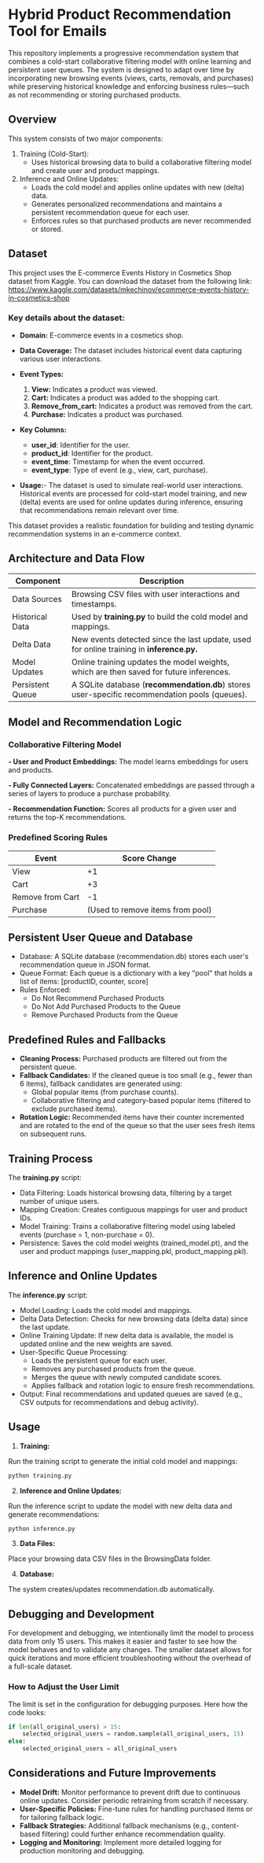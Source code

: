 # Hybrid Product Recommendation Tool for Emails 
This repository implements a progressive recommendation system that combines a cold-start collaborative filtering model with online learning and persistent user queues. The system is designed to adapt over time by incorporating new browsing events (views, carts, removals, and purchases) while preserving historical knowledge and enforcing business rules—such as not recommending or storing purchased products.

## Overview
This system consists of two major components:

1. Training (Cold-Start):
	- Uses historical browsing data to build a collaborative filtering model and create user and product mappings.
2. Inference and Online Updates:
	- Loads the cold model and applies online updates with new (delta) data.
	- Generates personalized recommendations and maintains a persistent recommendation queue for each user.
	- Enforces rules so that purchased products are never recommended or stored.

## Dataset
This project uses the E-commerce Events History in Cosmetics Shop dataset from Kaggle. You can download the dataset from the following link:
https://www.kaggle.com/datasets/mkechinov/ecommerce-events-history-in-cosmetics-shop

### Key details about the dataset:

- **Domain:** E-commerce events in a cosmetics shop.
- **Data Coverage:** The dataset includes historical event data capturing various user interactions.
- **Event Types:**

	1. **View:** Indicates a product was viewed.
	2. **Cart:** Indicates a product was added to the shopping cart.
	3. **Remove_from_cart:** Indicates a product was removed from the cart.
	4. **Purchase:** Indicates a product was purchased.

- **Key Columns:**
	- **user_id**: Identifier for the user.
	- **product_id**: Identifier for the product.
	- **event_time**: Timestamp for when the event occurred.
	- **event_type**: Type of event (e.g., view, cart, purchase).

- **Usage:**- 
	The dataset is used to simulate real-world user interactions. Historical events are processed for cold-start model training, and new (delta) events are used for online updates during inference, ensuring that recommendations remain relevant over time.

This dataset provides a realistic foundation for building and testing dynamic recommendation systems in an e-commerce context.

## Architecture and Data Flow

|  Component |  Description |
| ------------ | ------------ |
|  Data Sources	 |  Browsing CSV files with user interactions and timestamps. |
| Historical Data	  |  Used by **training.py** to build the cold model and mappings.|
| Delta Data	  | New events detected since the last update, used for online training in **inference.py.**|
| Model Updates	  | Online training updates the model weights, which are then saved for future inferences.  |
|  Persistent Queue	 | A SQLite database (**recommendation.db**) stores user-specific recommendation pools (queues).  |

## Model and Recommendation Logic

### Collaborative Filtering Model

**- User and Product Embeddings:**
The model learns embeddings for users and products.

**- Fully Connected Layers:**
Concatenated embeddings are passed through a series of layers to produce a purchase probability.

**- Recommendation Function:**
Scores all products for a given user and returns the top-K recommendations.

### Predefined Scoring Rules

| Event  |  Score Change |
| ------------ | ------------ |
| View  |  +1 |
| Cart  | +3  |
|  Remove from Cart |  -1 |
| Purchase	  |  (Used to remove items from pool) |

## Persistent User Queue and Database

- Database:
A SQLite database (recommendation.db) stores each user's recommendation queue in JSON format.
- Queue Format:
Each queue is a dictionary with a key "pool" that holds a list of items:
[productID, counter, score]
- Rules Enforced:
	- Do Not Recommend Purchased Products
	- Do Not Add Purchased Products to the Queue
	- Remove Purchased Products from the Queue

## Predefined Rules and Fallbacks

- **Cleaning Process:**
Purchased products are filtered out from the persistent queue.
- **Fallback Candidates:**
If the cleaned queue is too small (e.g., fewer than 6 items), fallback candidates are generated using:
	- Global popular items (from purchase counts).
	- Collaborative filtering and category-based popular items (filtered to exclude purchased items).
- **Rotation Logic:**
Recommended items have their counter incremented and are rotated to the end of the queue so that the user sees fresh items on subsequent runs.

## Training Process
The **training.py** script:

- Data Filtering:
Loads historical browsing data, filtering by a target number of unique users.
- Mapping Creation:
Creates contiguous mappings for user and product IDs.
- Model Training:
Trains a collaborative filtering model using labeled events (purchase = 1, non-purchase = 0).
- Persistence:
Saves the cold model weights (trained_model.pt), and the user and product mappings (user_mapping.pkl, product_mapping.pkl).

## Inference and Online Updates
The **inference.py** script:

- Model Loading:
Loads the cold model and mappings.
- Delta Data Detection:
Checks for new browsing data (delta data) since the last update.
- Online Training Update:
If new delta data is available, the model is updated online and the new weights are saved.
- User-Specific Queue Processing:
	- Loads the persistent queue for each user.
	- Removes any purchased products from the queue.
	- Merges the queue with newly computed candidate scores.
	- Applies fallback and rotation logic to ensure fresh recommendations.
- Output:
Final recommendations and updated queues are saved (e.g., CSV outputs for recommendations and debug activity).

## Usage
1. **Training:**

Run the training script to generate the initial cold model and mappings:
```bash
python training.py
```
2. **Inference and Online Updates:**

Run the inference script to update the model with new delta data and generate recommendations:
```bash
python inference.py
```
3. **Data Files:**
   
Place your browsing data CSV files in the BrowsingData folder.

4. **Database:**

The system creates/updates recommendation.db automatically.

## Debugging and Development

For development and debugging, we intentionally limit the model to process data from only 15 users. This makes it easier and faster to see how the model behaves and to validate any changes. The smaller dataset allows for quick iterations and more efficient troubleshooting without the overhead of a full-scale dataset.

### How to Adjust the User Limit

The limit is set in the configuration for debugging purposes. Here how the code looks:

```python
if len(all_original_users) > 15:
    selected_original_users = random.sample(all_original_users, 15)
else:
    selected_original_users = all_original_users

```

## Considerations and Future Improvements
- **Model Drift:**
Monitor performance to prevent drift due to continuous online updates. Consider periodic retraining from scratch if necessary.
- **User-Specific Policies:**
Fine-tune rules for handling purchased items or for tailoring fallback logic.
- **Fallback Strategies:**
Additional fallback mechanisms (e.g., content-based filtering) could further enhance recommendation quality.
- **Logging and Monitoring:**
Implement more detailed logging for production monitoring and debugging.


